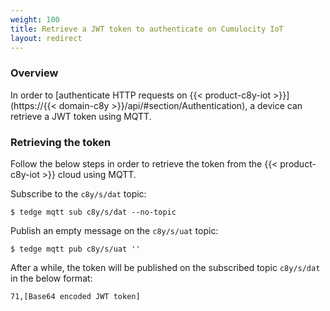 ```yaml
---
weight: 100
title: Retrieve a JWT token to authenticate on Cumulocity IoT
layout: redirect
---
```


### Overview

In order to [authenticate HTTP requests on {{< product-c8y-iot >}}](https://{{< domain-c8y >}}/api/#section/Authentication),
a device can retrieve a JWT token using MQTT.

### Retrieving the token

Follow the below steps in order to retrieve the token from the {{< product-c8y-iot >}} cloud using MQTT.

Subscribe to the `c8y/s/dat` topic:

```
$ tedge mqtt sub c8y/s/dat --no-topic
```

Publish an empty message on the `c8y/s/uat` topic:

```
$ tedge mqtt pub c8y/s/uat ''
```

After a while, the token will be published on the subscribed topic `c8y/s/dat` in the below format:

```
71,[Base64 encoded JWT token]
```
